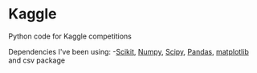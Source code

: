 Kaggle
======

Python code for Kaggle competitions

Dependencies I've been using:
-<a href="http://scikit-learn.org/dev/modules/generated/sklearn.ensemble.RandomForestClassifier.html">Scikit</a>, <a href="http://www.numpy.org/">Numpy</a>, <a href="http://www.scipy.org/">Scipy</a>, <a href="http://pandas.pydata.org/">Pandas</a>, <a href="http://matplotlib.org/">matplotlib</a> and csv package
